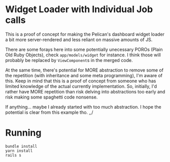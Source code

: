 # Widget Loader with Individual Job calls
This is a proof of concept for making the Pelican's dashboard widget loader a bit
more server-rendered and less reliant on massive amounts of JS.

There are some forays here into some potentially unecessary POROs (Plain Old Ruby Objects), check
`app/models/widget` for instance. I think those will probably be replaced by `ViewComponent`s in
the merged code.

At the same time, there's potential for MORE abstraction to remove some of the repetition (with
inheritance and some meta programming), I'm aware of this. Keep in mind that this is a proof of
concept from someone who has limited knowledge of the actual currently implementation. So, initially,
I'd rather have MORE repetition than risk delving into abstractions too early and risk making some
spaghetti code nonsense.

If anything... maybe I already started with too much abstraction. I hope the potential is clear from
this example tho. \,,/

# Running
```shell
bundle install
yarn install
rails s
```
